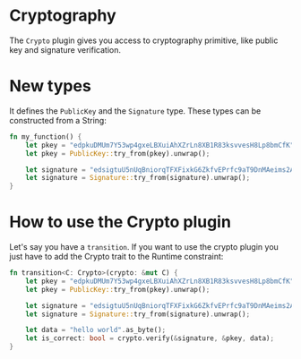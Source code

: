 # Cryptography

The `Crypto` plugin gives you access to cryptography primitive, like public key and signature verification.

# New types

It defines the `PublicKey` and the `Signature` type. These types can be constructed from a String:

```rust
fn my_function() {
    let pkey = "edpkuDMUm7Y53wp4gxeLBXuiAhXZrLn8XB1R83ksvvesH8Lp8bmCfK".to_string();
    let pkey = PublicKey::try_from(pkey).unwrap();

    let signature = "edsigtuU5nUqBniorqTFXFixkG6ZkfvEPrfc9aT9DnMAeims2AX2yjpgYaedXBoKzAGHE3ZXSi1hZz6piZ3itTE7f2F4FoaxXtM".to_string();
    let signature = Signature::try_from(signature).unwrap();
}
```

# How to use the Crypto plugin

Let's say you have a `transition`. If you want to use the crypto plugin you just have to add the Crypto trait to the Runtime constraint:

```rust
fn transition<C: Crypto>(crypto: &mut C) {
    let pkey = "edpkuDMUm7Y53wp4gxeLBXuiAhXZrLn8XB1R83ksvvesH8Lp8bmCfK".to_string();
    let pkey = PublicKey::try_from(pkey).unwrap();

    let signature = "edsigtuU5nUqBniorqTFXFixkG6ZkfvEPrfc9aT9DnMAeims2AX2yjpgYaedXBoKzAGHE3ZXSi1hZz6piZ3itTE7f2F4FoaxXtM".to_string();
    let signature = Signature::try_from(signature).unwrap();

    let data = "hello world".as_byte();
    let is_correct: bool = crypto.verify(&signature, &pkey, data);
}
```
